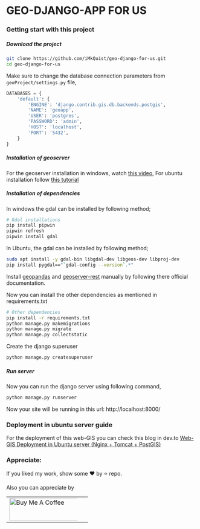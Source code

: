# GEO-DJANGO-APP FOR US
### Getting start with this project

##### Download the project

```bash
git clone https://github.com/iMkQuist/geo-django-for-us.git
cd geo-django-for-us
```

Make sure to change the database connection parameters from `geoProject/settings.py` file,

```python
DATABASES = {
    'default': {
        'ENGINE': 'django.contrib.gis.db.backends.postgis',
        'NAME': 'geoapp',
        'USER': 'postgres',
        'PASSWORD': 'admin',
        'HOST': 'localhost',
        'PORT': '5432',
    }
}
```

##### Installation of geoserver

For the geoserver installation in windows, watch [this video](https://www.youtube.com/watch?v=PftviHKP7Us), For ubuntu installation follow [this tutorial](https://dev.to/iamtekson/deploy-web-gis-in-ubuntu-server-nginx-tomcat-postgis-259j)

##### Installation of dependencies

In windows the gdal can be installed by following method;
```bash
# Gdal installations
pip install pipwin
pipwin refresh
pipwin install gdal
```

In Ubuntu, the gdal can be installed by following method;

```bash
sudo apt install -y gdal-bin libgdal-dev libgeos-dev libproj-dev
pip install pygdal=="`gdal-config --version`.*"
```

Install [geopandas](https://geopandas.org/) and [geoserver-rest](https://pypi.org/project/geoserver-rest/) manually by following there official documentation. 

Now you can install the other dependencies as mentioned in requirements.txt
```bash
# Other dependencies
pip install -r requirements.txt
python manage.py makemigrations
python manage.py migrate
python manage.py collectstatic
```

Create the django superuser

```bash
python manage.py createsuperuser
```

##### Run server
Now you can run the django server using following command,

```bash
python manage.py runserver
```

Now your site will be running in this url: http://localhost:8000/


### Deployment in ubuntu server guide

For the deployment of this web-GIS you can check this blog in dev.to [Web-GIS Deployment in Ubuntu server (Nginx + Tomcat + PostGIS)](https://dev.to/iamtekson/deploy-web-gis-in-ubuntu-server-nginx-tomcat-postgis-259j)


### Appreciate:
If you liked my work, show some :heart: by :star: repo.

Also you can appreciate by

<p>
 <table style="border-spacing: 5px 10px;">

 <tr>
  <td>
<a href="https://www.buymeacoffee.com/iamquist"><img src="https://cdn.buymeacoffee.com/buttons/default-orange.png" alt="Buy Me A Coffee" style="max-width:90%;" width="200" height="60"></a>
</td>
 </tr>
 </table>
</p> 
